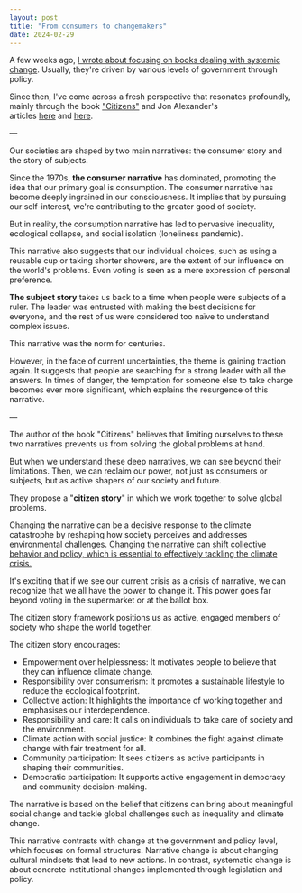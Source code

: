 ```yaml
---
layout: post
title: "From consumers to changemakers"
date: 2024-02-29
---
```


A few weeks ago, [I wrote about focusing on books dealing with systemic change](https://blog.mikklemberg.ee/18-months-reading.html). Usually, they're driven by various levels of government through policy.

Since then, I've come across a fresh perspective that resonates profoundly, mainly through the book ["Citizens"](https://www.goodreads.com/book/show/60651047-citizens) and Jon Alexander's articles [here](https://psyche.co/guides/how-to-be-an-engaged-citizen-and-make-meaningful-social-change) and [here](https://www.bbc.com/future/article/20220803-citizen-future-why-we-need-a-new-story-of-self-and-society).

—

Our societies are shaped by two main narratives: the consumer story and the story of subjects.

Since the 1970s, **the consumer narrative** has dominated, promoting the idea that our primary goal is consumption. The consumer narrative has become deeply ingrained in our consciousness. It implies that by pursuing our self-interest, we're contributing to the greater good of society.

But in reality, the consumption narrative has led to pervasive inequality, ecological collapse, and social isolation (loneliness pandemic).

This narrative also suggests that our individual choices, such as using a reusable cup or taking shorter showers, are the extent of our influence on the world's problems. Even voting is seen as a mere expression of personal preference.

**The subject story** takes us back to a time when people were subjects of a ruler. The leader was entrusted with making the best decisions for everyone, and the rest of us were considered too naïve to understand complex issues.

This narrative was the norm for centuries.

However, in the face of current uncertainties, the theme is gaining traction again. It suggests that people are searching for a strong leader with all the answers. In times of danger, the temptation for someone else to take charge becomes ever more significant, which explains the resurgence of this narrative.

—

The author of the book "Citizens" believes that limiting ourselves to these two narratives prevents us from solving the global problems at hand.

But when we understand these deep narratives, we can see beyond their limitations. Then, we can reclaim our power, not just as consumers or subjects, but as active shapers of our society and future.

They propose a "**citizen story**" in which we work together to solve global problems.

Changing the narrative can be a decisive response to the climate catastrophe by reshaping how society perceives and addresses environmental challenges. [Changing the narrative can shift collective behavior and policy, which is essential to effectively tackling the climate crisis.](https://blog.mikklemberg.ee/narratives.html)

It's exciting that if we see our current crisis as a crisis of narrative, we can recognize that we all have the power to change it. This power goes far beyond voting in the supermarket or at the ballot box.

The citizen story framework positions us as active, engaged members of society who shape the world together.

The citizen story encourages:
- Empowerment over helplessness: It motivates people to believe that they can influence climate change.
- Responsibility over consumerism: It promotes a sustainable lifestyle to reduce the ecological footprint.
- Collective action: It highlights the importance of working together and emphasises our interdependence.
- Responsibility and care: It calls on individuals to take care of society and the environment.
- Climate action with social justice: It combines the fight against climate change with fair treatment for all.
- Community participation: It sees citizens as active participants in shaping their communities.
- Democratic participation: It supports active engagement in democracy and community decision-making.

The narrative is based on the belief that citizens can bring about meaningful social change and tackle global challenges such as inequality and climate change.

This narrative contrasts with change at the government and policy level, which focuses on formal structures. Narrative change is about changing cultural mindsets that lead to new actions. In contrast, systematic change is about concrete institutional changes implemented through legislation and policy.
